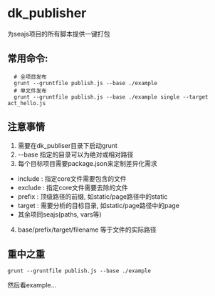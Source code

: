 # dk_publisher
  为seajs项目的所有脚本提供一键打包

## 常用命令:
``` shell
  # 全项目发布
  grunt --gruntfile publish.js --base ./example
  # 单文件发布
  grunt --gruntfile publish.js --base ./example single --target act_hello.js
```


## 注意事情
1. 需要在dk_publiser目录下启动grunt
2. --base 指定的目录可以为绝对或相对路径
3. 每个目标项目需要package.json来定制差异化需求
  * include : 指定core文件需要包含的文件  
  * exclude : 指定core文件需要去除的文件
  * prefix  : 顶级路径的前缀, 如static/page路径中的static
  * target  : 需要分析的目标目录, 如static/page路径中的page
  * 其余项同seajs(paths, vars等)
4. base/prefix/target/filename 等于文件的实际路径

## 重中之重
``` shell
grunt --gruntfile publish.js --base ./example
```
然后看example...

